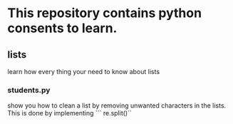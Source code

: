 # This repository contains python consents to learn.

## lists
learn how every thing your need to know about lists

### students.py
show you how to clean a list by removing unwanted characters in the lists.
This is done by implementing ``` re.split()``
